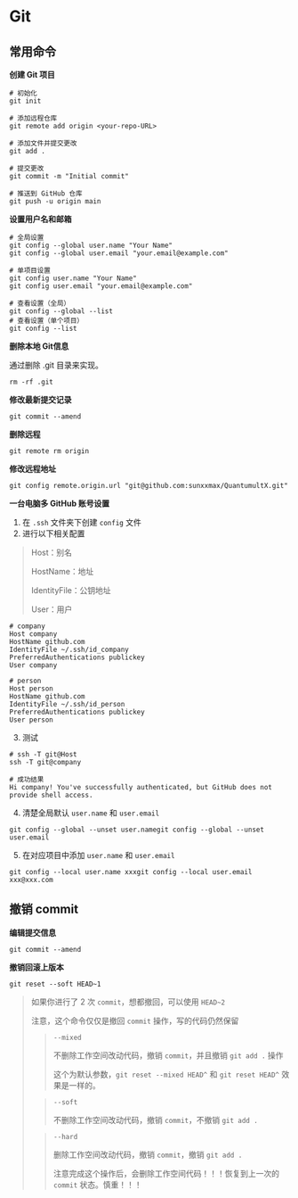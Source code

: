 # Git

## 常用命令

**创建 Git 项目**

```shell
# 初始化
git init

# 添加远程仓库
git remote add origin <your-repo-URL>

# 添加文件并提交更改
git add .

# 提交更改
git commit -m "Initial commit"

# 推送到 GitHub 仓库
git push -u origin main

```

**设置用户名和邮箱**

```shell
# 全局设置
git config --global user.name "Your Name"
git config --global user.email "your.email@example.com"

# 单项目设置
git config user.name "Your Name"
git config user.email "your.email@example.com"

# 查看设置（全局）
git config --global --list
# 查看设置（单个项目）
git config --list

```

**删除本地 Git信息**

通过删除 .git 目录来实现。

```shell
rm -rf .git
```

**修改最新提交记录**

```shell
git commit --amend
```

**删除远程**

```shell
git remote rm origin
```

**修改远程地址**

```shell
git config remote.origin.url "git@github.com:sunxxmax/QuantumultX.git"
```

**一台电脑多 GitHub 账号设置**

1. 在 `.ssh` 文件夹下创建 `config` 文件
2. 进行以下相关配置

> Host：别名
>
> HostName：地址
>
> IdentityFile：公钥地址
>
> User：用户


```text  
# company  
Host company  
HostName github.com  
IdentityFile ~/.ssh/id_company  
PreferredAuthentications publickey  
User company  
  
# person  
Host person  
HostName github.com  
IdentityFile ~/.ssh/id_person  
PreferredAuthentications publickey  
User person  
```  

3. 测试
```shell  
# ssh -T git@Host  
ssh -T git@company  
  
# 成功结果  
Hi company! You've successfully authenticated, but GitHub does not provide shell access.  
```  
4. 清楚全局默认 `user.name` 和 `user.email`
```shell  
git config --global --unset user.namegit config --global --unset user.email
```  
5. 在对应项目中添加 `user.name` 和 `user.email`
```shell  
git config --local user.name xxxgit config --local user.email xxx@xxx.com
```

## 撤销 commit

**编辑提交信息**

```shell  
git commit --amend
```  

**撤销回滚上版本**

```shell  
git reset --soft HEAD~1
```  

> 如果你进行了 2 次 `commit`，想都撤回，可以使用 `HEAD~2`
>
> 注意，这个命令仅仅是撤回 `commit` 操作，写的代码仍然保留
>
>>`--mixed`
>>
>> 不删除工作空间改动代码，撤销 `commit`，并且撤销 `git add .` 操作
>>
>> 这个为默认参数，`git reset --mixed HEAD^` 和 `git reset HEAD^` 效果是一样的。
>
>> `--soft`
>>
>> 不删除工作空间改动代码，撤销 `commit`，不撤销 `git add .`
>
>> `--hard`
>>
>> 删除工作空间改动代码，撤销 `commit`，撤销 `git add .`
>>
>>注意完成这个操作后，会删除工作空间代码！！！恢复到上一次的 `commit` 状态。慎重！！！
